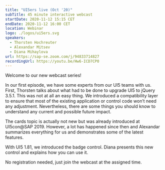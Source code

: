 ```yaml
---
title: "UI5ers live (Oct '20)"
subTitle: 45 minute interactive webcast
startDate: 2020-11-12 15:15 CET
endDate: 2020-11-12 16:00 CET
location: Webinar
logo: ./logos/ui5ers.svg
speakers:
  - Thorsten Hochreuter
  - Alexandar Mitsev
  - Diana Mihaylova
url: https://sap-se.zoom.com/j/94833714827
recordingUrl: https://youtu.be/Hw6-ICD7CP0
---
```


Welcome to our new webcast series!

In our first episode, we have some experts from our UI5 teams with us. First, Thorsten talks about what had to be done to upgrade UI5 to jQuery 3.5.1. This was not at all an easy thing. We introduced a compatibility layer to ensure that most of the existing application or control code won’t need any adjustment. Nevertheless, there are some things you should know to understand any current and possible future impact.

The cards topic is actually not new but was already introduced at UI5con@SAP 2019. However, a lot has happened since then and Alexandar summarizes everything for us and demonstrates some of the latest features.

With UI5 1.81, we introduced the badge control. Diana presents this new control and explains how you can use it.

No registration needed, just join the webcast at the assigned time.